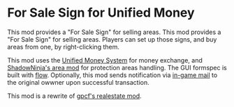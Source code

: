# For Sale Sign for Unified Money

This mod provides a "For Sale Sign" for selling areas. This mod provides a "For Sale Sign" for selling areas. Players can set up those signs, and buy areas from one, by right-clicking them.

This mod uses the [Unified Money System](https://content.minetest.net/packages/Emojiminetest/unified_money/) for money exchange, and [ShadowNinja's area mod](https://content.minetest.net/packages/ShadowNinja/areas/) for protection areas handling. The GUI formspec is built with [flow](https://content.minetest.net/packages/luk3yx/flow/). Optionally, this mod sends notification via [in-game mail](https://content.minetest.net/packages/mt-mods/mail/) to the original owwner upon successful transaction.

This mod is a rewrite of [gpcf's realestate mod](https://forum.minetest.net/viewtopic.php?p=390335#p390335).
